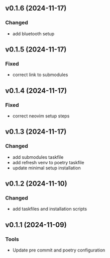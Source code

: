 ## v0.1.6 (2024-11-17)

### Changed

- add bluetooth setup

## v0.1.5 (2024-11-17)

### Fixed

- correct link to submodules

## v0.1.4 (2024-11-17)

### Fixed

- correct neovim setup steps

## v0.1.3 (2024-11-17)

### Changed

- add submodules taskfile
- add refresh venv to poetry taskfile
- update minimal setup installation

## v0.1.2 (2024-11-10)

### Changed

- add taskfiles and installation scripts

## v0.1.1 (2024-11-09)

### Tools

- Update pre commit and poetry configuration
